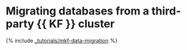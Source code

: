 # Migrating databases from a third-party {{ KF }} cluster

{% include [_tutorials/mkf-data-migration](../../_tutorials/dataplatform/mkf-data-migration.md) %}
